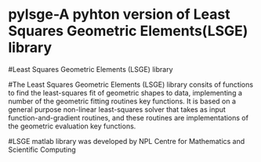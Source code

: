 # pylsge-A pyhton version of Least Squares Geometric Elements(LSGE) library 
#Least Squares Geometric Elements (LSGE) library

#The Least Squares Geometric Elements (LSGE) library consits of functions to find the least-squares fit of geometric shapes to data, implementing a number of the geometric fitting routines key functions. It is based on a general purpose non-linear least-squares solver that takes as input function-and-gradient routines, and these routines are implementations of the geometric evaluation key functions.

#LSGE matlab library was developed by NPL Centre for Mathematics and Scientific Computing
